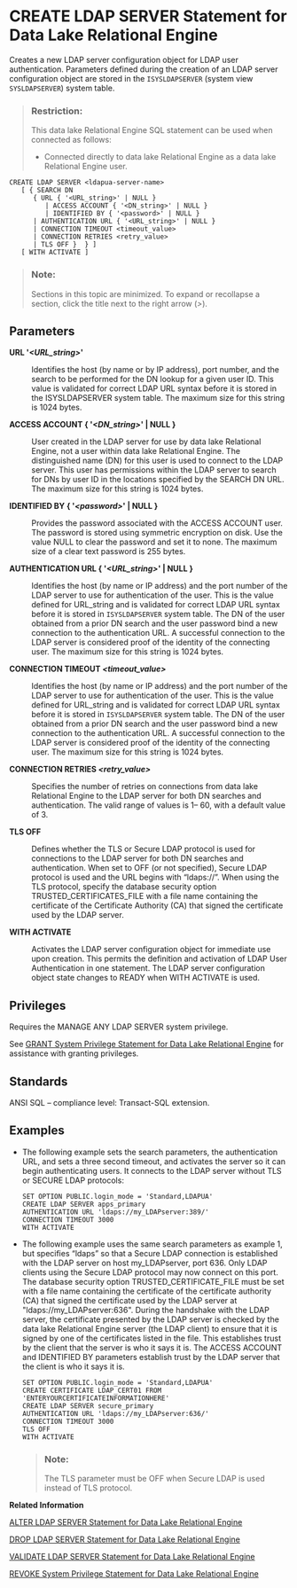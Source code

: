 <!-- loioa424e90384f21015bd3286d6da351964 -->

# CREATE LDAP SERVER Statement for Data Lake Relational Engine

Creates a new LDAP server configuration object for LDAP user authentication. Parameters defined during the creation of an LDAP server configuration object are stored in the `ISYSLDAPSERVER` \(system view `SYSLDAPSERVER`\) system table.



> ### Restriction:  
> This data lake Relational Engine SQL statement can be used when connected as follows:
> 
> -   Connected directly to data lake Relational Engine as a data lake Relational Engine user.



```
CREATE LDAP SERVER <ldapua-server-name>
   [ { SEARCH DN
      { URL { '<URL_string>' | NULL } 
         | ACCESS ACCOUNT { '<DN_string>' | NULL } 
         | IDENTIFIED BY { '<password>' | NULL }
      | AUTHENTICATION URL { '<URL_string>' | NULL } 
      | CONNECTION TIMEOUT <timeout_value> 
      | CONNECTION RETRIES <retry_value> 
      | TLS OFF }  } ]
   [ WITH ACTIVATE ]
```



> ### Note:  
> Sections in this topic are minimized. To expand or recollapse a section, click the title next to the right arrow \(*\>*\).



<a name="loioa424e90384f21015bd3286d6da351964__IQ_Parameters"/>

## Parameters


<dl>
<dt><b>

URL '*<URL\_string\>*'

</b></dt>
<dd>

Identifies the host \(by name or by IP address\), port number, and the search to be performed for the DN lookup for a given user ID. This value is validated for correct LDAP URL syntax before it is stored in the ISYSLDAPSERVER system table. The maximum size for this string is 1024 bytes.



</dd><dt><b>

ACCESS ACCOUNT \{ '*<DN\_string\>*' | NULL \}

</b></dt>
<dd>

User created in the LDAP server for use by data lake Relational Engine, not a user within data lake Relational Engine. The distinguished name \(DN\) for this user is used to connect to the LDAP server. This user has permissions within the LDAP server to search for DNs by user ID in the locations specified by the SEARCH DN URL. The maximum size for this string is 1024 bytes.



</dd><dt><b>

IDENTIFIED BY \{ '*<password\>*' | NULL \}

</b></dt>
<dd>

Provides the password associated with the ACCESS ACCOUNT user. The password is stored using symmetric encryption on disk. Use the value NULL to clear the password and set it to none. The maximum size of a clear text password is 255 bytes.



</dd><dt><b>

AUTHENTICATION URL \{ '*<URL\_string\>*' | NULL \}

</b></dt>
<dd>

Identifies the host \(by name or IP address\) and the port number of the LDAP server to use for authentication of the user. This is the value defined for URL\_string and is validated for correct LDAP URL syntax before it is stored in `ISYSLDAPSERVER` system table. The DN of the user obtained from a prior DN search and the user password bind a new connection to the authentication URL. A successful connection to the LDAP server is considered proof of the identity of the connecting user. The maximum size for this string is 1024 bytes.



</dd><dt><b>

CONNECTION TIMEOUT *<timeout\_value\>*

</b></dt>
<dd>

Identifies the host \(by name or IP address\) and the port number of the LDAP server to use for authentication of the user. This is the value defined for URL\_string and is validated for correct LDAP URL syntax before it is stored in `ISYSLDAPSERVER` system table. The DN of the user obtained from a prior DN search and the user password bind a new connection to the authentication URL. A successful connection to the LDAP server is considered proof of the identity of the connecting user. The maximum size for this string is 1024 bytes.



</dd><dt><b>

CONNECTION RETRIES *<retry\_value\>*

</b></dt>
<dd>

Specifies the number of retries on connections from data lake Relational Engine to the LDAP server for both DN searches and authentication. The valid range of values is 1– 60, with a default value of 3.



</dd><dt><b>

TLS OFF

</b></dt>
<dd>

Defines whether the TLS or Secure LDAP protocol is used for connections to the LDAP server for both DN searches and authentication. When set to OFF \(or not specified\), Secure LDAP protocol is used and the URL begins with “ldaps://”. When using the TLS protocol, specify the database security option TRUSTED\_CERTIFICATES\_FILE with a file name containing the certificate of the Certificate Authority \(CA\) that signed the certificate used by the LDAP server.



</dd><dt><b>

WITH ACTIVATE

</b></dt>
<dd>

Activates the LDAP server configuration object for immediate use upon creation. This permits the definition and activation of LDAP User Authentication in one statement. The LDAP server configuration object state changes to READY when WITH ACTIVATE is used.



</dd>
</dl>



<a name="loioa424e90384f21015bd3286d6da351964__IQ_Permissions"/>

## Privileges

Requires the MANAGE ANY LDAP SERVER system privilege.

See [GRANT System Privilege Statement for Data Lake Relational Engine](grant-system-privilege-statement-for-data-lake-relational-engine-a3dfcb0.md) for assistance with granting privileges.



<a name="loioa424e90384f21015bd3286d6da351964__IQ_Standards"/>

## Standards

ANSI SQL – compliance level: Transact-SQL extension.



<a name="loioa424e90384f21015bd3286d6da351964__IQ_Examples"/>

## Examples

-   The following example sets the search parameters, the authentication URL, and sets a three second timeout, and activates the server so it can begin authenticating users. It connects to the LDAP server without TLS or SECURE LDAP protocols:

    ```
    SET OPTION PUBLIC.login_mode = 'Standard,LDAPUA' 
    CREATE LDAP SERVER apps_primary
    AUTHENTICATION URL 'ldaps://my_LDAPserver:389/' 
    CONNECTION TIMEOUT 3000 
    WITH ACTIVATE
    ```

-   The following example uses the same search parameters as example 1, but specifies “ldaps” so that a Secure LDAP connection is established with the LDAP server on host my\_LDAPserver, port 636. Only LDAP clients using the Secure LDAP protocol may now connect on this port. The database security option TRUSTED\_CERTIFICATE\_FILE must be set with a file name containing the certificate of the certificate authority \(CA\) that signed the certificate used by the LDAP server at "ldaps://my\_LDAPserver:636". During the handshake with the LDAP server, the certificate presented by the LDAP server is checked by the data lake Relational Engine server \(the LDAP client\) to ensure that it is signed by one of the certificates listed in the file. This establishes trust by the client that the server is who it says it is. The ACCESS ACCOUNT and IDENTIFIED BY parameters establish trust by the LDAP server that the client is who it says it is.

    ```
    SET OPTION PUBLIC.login_mode = 'Standard,LDAPUA'
    CREATE CERTIFICATE LDAP_CERT01 FROM 'ENTERYOURCERTIFICATEINFORMATIONHERE'
    CREATE LDAP SERVER secure_primary 
    AUTHENTICATION URL 'ldaps://my_LDAPserver:636/'
    CONNECTION TIMEOUT 3000
    TLS OFF
    WITH ACTIVATE
    
    ```

    > ### Note:  
    > The TLS parameter must be OFF when Secure LDAP is used instead of TLS protocol.


**Related Information**  


[ALTER LDAP SERVER Statement for Data Lake Relational Engine](alter-ldap-server-statement-for-data-lake-relational-engine-a425eb5.md "Any changes to an LDAP server configuration object are applied on subsequent connections. Any connection already started when the change is applied does not immediately reflect the change.")

[DROP LDAP SERVER Statement for Data Lake Relational Engine](drop-ldap-server-statement-for-data-lake-relational-engine-a426759.md "Removes the named LDAP server configuration object from the SYSLDAPSERVER system view after verifying that the LDAP server configuration object is not in a READY or ACTIVE state.")

[VALIDATE LDAP SERVER Statement for Data Lake Relational Engine](validate-ldap-server-statement-for-data-lake-relational-engine-a426f91.md "Validates changes to the settings of existing LDAP server configuration objects before applying them.")

[REVOKE System Privilege Statement for Data Lake Relational Engine](revoke-system-privilege-statement-for-data-lake-relational-engine-a3eadda.md "Removes specific system privileges from specific users and the right to administer the privilege.")


